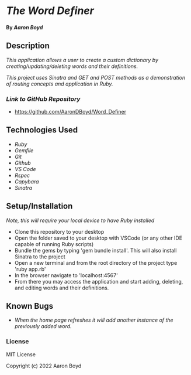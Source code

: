 # _The Word Definer_

#### By _**Aaron Boyd**_

## Description

_This application allows a user to create a custom dictionary by creating/updating/deleting words and their definitions._

_This project uses Sinatra and GET and POST methods as a demonstration of routing concepts and application in Ruby._ 

### _Link to GitHub Repository_

* https://github.com/AaronDBoyd/Word_Definer

## Technologies Used
* _Ruby_
* _Gemfile_
* _Git_
* _Github_
* _VS Code_
* _Rspec_
* _Capybara_
* _Sinatra_

## Setup/Installation
_Note, this will require your local device to have Ruby installed_
* Clone this repository to your desktop
* Open the folder saved to your desktop with VSCode (or any other IDE capable of running Ruby scripts)
* Bundle the gems by typing 'gem bundle install'. This will also install Sinatra to the project
* Open a new terminal and from the root directory of the project type 'ruby app.rb'
* In the browser navigate to 'localhost:4567' 
* From there you may access the application and start adding, deleting, and editing words and their definitions. 

## Known Bugs 

* _When the home page refreshes it will add another instance of the previously added word._  

### License

MIT License

Copyright (c) 2022 Aaron Boyd